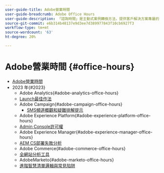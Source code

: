```yaml
---
user-guide-title: Adobe營業時間
user-guide-breadcrumb: Adobe Office Hours
user-guide-description: 「諮詢時間」是主動式案例轉換方法，提供客戶解決方案專屬的網路研討會。
source-git-commit: e6b314b48137e9d3ee7d389977843f10cb6927f3
workflow-type: tm+mt
source-wordcount: '63'
ht-degree: 20%

---
```



# Adobe營業時間 {#office-hours}

+ [Adobe營業時間](overview.md)
+ 2023 年{#2023}
   + Adobe Analytics{#adobe-analytics-office-hours}
   + [Launch最佳作法](2023/launch-best-practices.md)
   + Adobe Campaign{#adobe-campaign-office-hours}
      + [SMS頻道概觀和疑難排解提示](2023/ac-sms-channel-overview.md)
   + Adobe Experience Platform{#adobe-experience-platform-office-hours}
   + [Admin Console許可權](2023/aep-admin-console-permissions.md)
   + Adobe Experience Manager{#adobe-experience-manager-office-hours}
   + [AEM CS部署失敗分析](2023/aem-deployment-failures-analysis)
   + Adobe Commerce{#adobe-commerce-office-hours}
   + [全網站分析工具](2023/site-wide-analysis-tool.md)
   + AdobeMarketo{#adobe-marketo-office-hours}
   + [進階智慧清單邏輯與常見陷阱](2023/marketo-common-pitfalls.md)